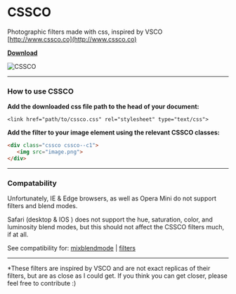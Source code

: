 # CSSCO

Photographic filters made with css, inspired by VSCO [http://www.cssco.co](http://www.cssco.co)

**[Download](https://raw.githubusercontent.com/we-are-next/cssco/master/cssco.css)**

![CSSCO](http://playingwithcode.co.za/cssco/assets/images/cssco-screenshot.png)

___

### How to use CSSCO
**Add the downloaded css file path to the head of your document:**

`<link href="path/to/cssco.css" rel="stylesheet" type="text/css">`


**Add the filter to your image element using the relevant CSSCO classes:**

``` html
<div class="cssco cssco--c1">
   <img src="image.png">
</div>
```

___

### Compatability

Unfortunately, IE & Edge browsers, as well as Opera Mini do not support filters and blend modes.

Safari (desktop & IOS ) does not support the hue, saturation, color, and luminosity blend modes, but this should not affect the CSSCO filters much, if at all.

See compatibility for: [mixblendmode](http://caniuse.com/#feat=css-mixblendmode) | [filters](http://caniuse.com/#feat=css-filters)

___

*These filters are inspired by VSCO and are not exact replicas of their filters, but are as close as I could get. If you think you can get closer, please feel free to contribute :)
